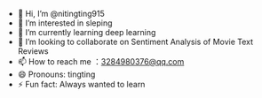 - 👋 Hi, I’m @nitingting915
- 👀 I’m interested in sleping
- 🌱 I’m currently learning deep learning
- 💞️ I’m looking to collaborate on Sentiment Analysis of Movie Text Reviews
- 📫 How to reach me ：3284980376@qq.com
- 😄 Pronouns: tingting
- ⚡ Fun fact: Always wanted to learn

<!---
nitingting915/nitingting915 is a ✨ special ✨ repository because its `README.md` (this file) appears on your GitHub profile.
You can click the Preview link to take a look at your changes.
--->

